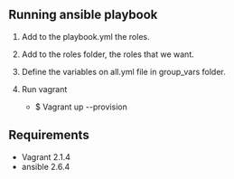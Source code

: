 Running ansible playbook
------------------------
1. Add to the playbook.yml the roles.

2. Add to the roles folder, the roles that we want.

3. Define the variables on all.yml file in group_vars folder.

4. Run vagrant
	- $ Vagrant up --provision


Requirements
------------

- Vagrant 2.1.4
- ansible 2.6.4

